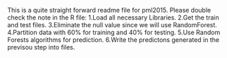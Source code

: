 This is a quite straight forward readme file for pml2015.
Please double check the note in the R file:
1.Load all necessary Libraries. 
2.Get the train and test files. 
3.Eliminate the null value since we will use RandomForest. 
4.Partition data with 60% for training and 40% for testing. 
5.Use Random Forests algorithms for prediction. 
6.Write the predictons generated in the previsou step into files. 
